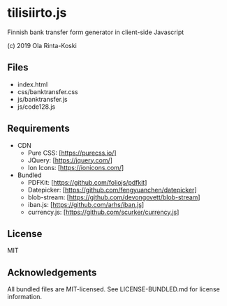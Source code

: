 # tilisiirto.js

Finnish bank transfer form generator in client-side Javascript

(c) 2019 Ola Rinta-Koski

## Files
* index.html
* css/banktransfer.css
* js/banktransfer.js
* js/code128.js

## Requirements
* CDN
  * Pure CSS: [https://purecss.io/]
  * JQuery: [https://jquery.com/]
  * Ion Icons: [https://ionicons.com/]
* Bundled 
  * PDFKit: [https://github.com/foliojs/pdfkit]
  * Datepicker: [https://github.com/fengyuanchen/datepicker]
  * blob-stream: [https://github.com/devongovett/blob-stream]
  * iban.js: [https://github.com/arhs/iban.js]
  * currency.js: [https://github.com/scurker/currency.js]

## License
MIT

## Acknowledgements
All bundled files are MIT-licensed. See LICENSE-BUNDLED.md for
license information.


